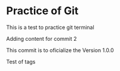 # Practice of Git

This is a test to practice git terminal

Adding content for commit 2

This commit is to oficialize the Version 1.0.0

Test of tags
